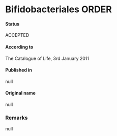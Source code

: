 # Bifidobacteriales ORDER

#### Status
ACCEPTED

#### According to
The Catalogue of Life, 3rd January 2011

#### Published in
null

#### Original name
null

### Remarks
null
